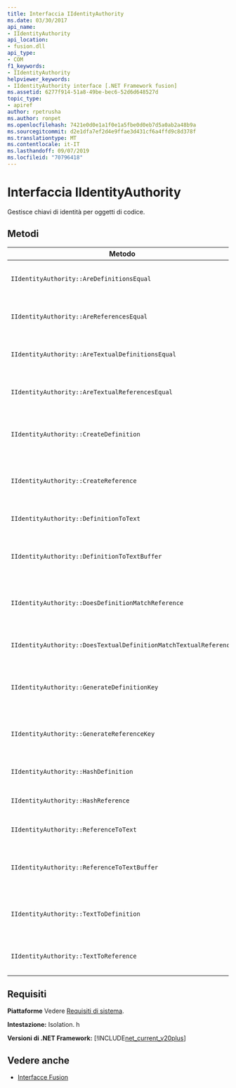 ```yaml
---
title: Interfaccia IIdentityAuthority
ms.date: 03/30/2017
api_name:
- IIdentityAuthority
api_location:
- fusion.dll
api_type:
- COM
f1_keywords:
- IIdentityAuthority
helpviewer_keywords:
- IIdentityAuthority interface [.NET Framework fusion]
ms.assetid: 6277f914-51a8-49be-bec6-52d6d648527d
topic_type:
- apiref
author: rpetrusha
ms.author: ronpet
ms.openlocfilehash: 7421e0d0e1a1f0e1a5fbe0d0eb7d5a0ab2a48b9a
ms.sourcegitcommit: d2e1dfa7ef2d4e9ffae3d431cf6a4ffd9c8d378f
ms.translationtype: MT
ms.contentlocale: it-IT
ms.lasthandoff: 09/07/2019
ms.locfileid: "70796418"
---
```

# <a name="iidentityauthority-interface"></a>Interfaccia IIdentityAuthority

Gestisce chiavi di identità per oggetti di codice.

## <a name="methods"></a>Metodi

|Metodo|Descrizione|
|------------|-----------------|
|`IIdentityAuthority::AreDefinitionsEqual`|Ottiene un valore che indica se le due istanze di [IDefinitionIdentity](idefinitionidentity-interface.md) specificate sono uguali.|
|`IIdentityAuthority::AreReferencesEqual`|Ottiene un valore che indica se le due istanze di [IReferenceIdentity](ireferenceidentity-interface.md) specificate sono uguali.|
|`IIdentityAuthority::AreTextualDefinitionsEqual`|Ottiene un valore che indica se le due rappresentazioni di identità della definizione di stringa specificate sono uguali.|
|`IIdentityAuthority::AreTextualReferencesEqual`|Ottiene un valore che indica se le due rappresentazioni di identità di riferimento della stringa specificate sono uguali.|
|`IIdentityAuthority::CreateDefinition`|Ottiene un puntatore a una nuova `IDefinitionIdentity` istanza di che rappresenta l'oggetto di codice nell'ambito corrente.|
|`IIdentityAuthority::CreateReference`|Ottiene un puntatore a una nuova `IReferenceIdentity` istanza di che rappresenta l'oggetto di codice nell'ambito corrente.|
|`IIdentityAuthority::DefinitionToText`|Ottiene una versione in formato stringa dell'oggetto `IDefinitionIdentity`specificato.|
|`IIdentityAuthority::DefinitionToTextBuffer`|Riempie il buffer di caratteri wide specificato con una versione in formato stringa `IDefinitionIdentity`dell'oggetto specificato.|
|`IIdentityAuthority::DoesDefinitionMatchReference`|Ottiene un valore che indica se le istanze `IDefinitionIdentity` e `IReferenceIdentity` specificate fanno riferimento allo stesso oggetto di codice.|
|`IIdentityAuthority::DoesTextualDefinitionMatchTextualReference`|Ottiene un valore che indica se le stringhe specificate fanno riferimento allo stesso oggetto di codice.|
|`IIdentityAuthority::GenerateDefinitionKey`|Ottiene un puntatore a una chiave di stringa appena creata per l' `IDefinitionIdentity`oggetto specificato.|
|`IIdentityAuthority::GenerateReferenceKey`|Ottiene un puntatore a una chiave di stringa appena creata per l' `IReferenceIdentity`oggetto specificato.|
|`IIdentityAuthority::HashDefinition`|Ottiene un valore hash per l'oggetto `IDefinitionIdentity`specificato.|
|`IIdentityAuthority::HashReference`|Ottiene un valore hash per l'oggetto `IReferenceIdentity`specificato.|
|`IIdentityAuthority::ReferenceToText`|Ottiene una versione in formato stringa dell'oggetto `IReferenceIdentity`specificato.|
|`IIdentityAuthority::ReferenceToTextBuffer`|Riempie il buffer di caratteri wide specificato con una versione in formato stringa `IReferenceIdentity`dell'oggetto specificato.|
|`IIdentityAuthority::TextToDefinition`|Ottiene un puntatore a interfaccia a `IDefinitionIdentity` un'istanza generata dalla stringa formattata specificata.|
|`IIdentityAuthority::TextToReference`|Ottiene un puntatore a interfaccia a `IReferenceIdentity` un'istanza generata dalla stringa formattata specificata.|

## <a name="requirements"></a>Requisiti

**Piattaforme** Vedere [Requisiti di sistema](../../get-started/system-requirements.md).

**Intestazione:** Isolation. h

**Versioni di .NET Framework:** [!INCLUDE[net_current_v20plus](../../../../includes/net-current-v20plus-md.md)]

## <a name="see-also"></a>Vedere anche

- [Interfacce Fusion](fusion-interfaces.md)
